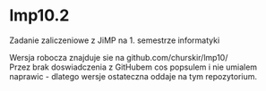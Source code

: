 # lmp10.2
Zadanie zaliczeniowe z JiMP na 1. semestrze informatyki

Wersja robocza znajduje sie na github.com/churskir/lmp10/ <br>
Przez brak doswiadczenia z GitHubem cos popsulem i nie umialem naprawic - dlatego wersje ostateczna oddaje na tym repozytorium.
